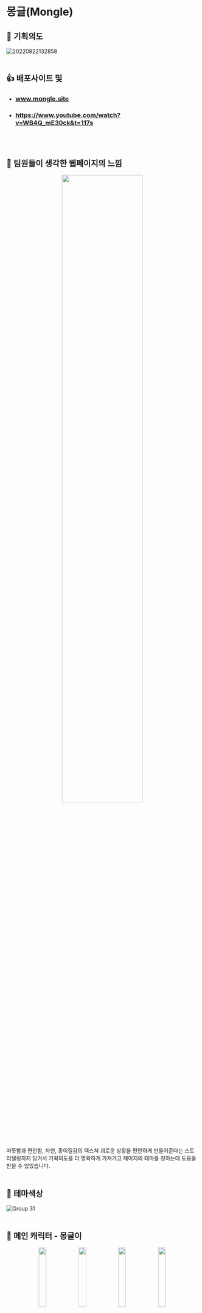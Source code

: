 # 몽글(Mongle)

## 📝 기획의도 
![20220822132858](https://user-images.githubusercontent.com/102797869/185839746-4c879cb4-b66d-4272-aca5-30035f1ba660.png)
<br>
<br>
## 👍 배포사이트 및 
- ### www.mongle.site
- ### https://www.youtube.com/watch?v=WB4Q_mE30ck&t=117s<br>
<br>
<br>

## 🤔 팀원들이 생각한 웹페이지의 느낌

<p align="center">
<img style="width:65%;" src="https://user-images.githubusercontent.com/55477835/177790010-706e97b8-a65c-4009-aafc-d40aef1a8292.png">
</p>

따뜻함과 편안함, 자연, 종이질감의 텍스쳐 괴로운 상황을 편안하게 만들어준다는 스토리텔링까지 담겨서 기획의도를 더 명확하게 가져가고 페이지의 테마를 정하는데 도움을 받을 수 있었습니다.
<br>
<br>
## 🌈 테마색상

![Group 31](https://user-images.githubusercontent.com/55477835/177790475-5b13c5f2-38d9-4801-8e50-ca58aa3c2594.png)
<br>
<br>

## 🐥 메인 캐릭터 - 몽글이
<p align="center">
<img style="width:20%;" src="https://user-images.githubusercontent.com/55477835/185823450-c6c82584-43c9-419e-bdc5-47b924ee6cde.png">
<img style="width:20%;" src="https://user-images.githubusercontent.com/55477835/185823469-abe701da-0150-4a2d-ba10-d320733f0473.png">
<img style="width:20%;" src="https://user-images.githubusercontent.com/55477835/185823477-7d6de8e3-0c28-4203-8560-1d0c941ef93f.png">
<img style="width:20%;" src="https://user-images.githubusercontent.com/55477835/185823478-5e186a08-db50-4da4-b644-b219bea6b653.png">
<img style="width:20%;" src="https://user-images.githubusercontent.com/55477835/185823480-7ecf1449-8d22-4f99-b489-231a81ec1594.png">
</p>
<br>
<br>

## 🔨 페이지 별 기능

![20220818152045](https://user-images.githubusercontent.com/102797869/185308909-658e2d00-4722-4e0f-80ab-bb812a15c9b1.png)
<br>
<br>

## 🏛 개발 아키텍처

![Web App Reference Architecture (2)](https://user-images.githubusercontent.com/55477835/185822526-93e791e1-bf37-4d5f-a225-1de87cc83fab.png)
<br>
<br>

## 🤝 제작 기간 & 팀원 별 역할
- 22/07/07 ~ 22/08/16 
### 🧔🏻‍♀️ 주정한 : 팀장  
- 백엔드 배포(https)  
- 프로필 페이지  
- 편지함 페이지  
- CI / CD  
- 검색기능(Elastic Search)  
- 신고기능(APScheduler)  

### 🍞 고현우  
- 익명게시판 페이지  
- 고민게시판 페이지  
- 편지받기 페이지  
- 편지쓰기 페이지  
- 비밀번호 찾기 기능  

### 👩‍🌾 김하진  
- 프론트 배포(https)  
- 메인페이지  
- 편지 보내는 페이지  
- 반응형 페이지  
- 몽글 튜토리얼 페이지  
- 텍스트 에디터(커스텀)  
- Redis  

### 🦥 최희원  
- 로그인 페이지  
- 회원가입 페이지  
- 욕설감지 기능  
- 게시글 추천 기능(APScheduler)  
- 알림기능(Web Push)  

<br>
<br>

## 📚 ERD
![mongle_erd](https://user-images.githubusercontent.com/55477835/182724054-fd7394ac-121c-498a-8396-19e009e61685.png)
<br>
<br>

## 🏹 api명세서
- Postman mock server를 활용한 api명세서
- https://documenter.getpostman.com/view/9279033/Uzs9wMsa
<br>
<br>

## 🤙 컨벤션
- feat/ : 새로운 기능 추가/수정/삭제
- enhan/ : 기존 코드에 기능을 추가하거나 기능을 강화할 때
- refac/ : 코드 리팩토링,버그 수정
- test/ : 테스트 코드/기능 추가
- edit/ : 파일을 수정한 경우(파일위치변경, 파일이름 변경, 삭제)
<br>
<br>

## 🙏 그라운드 룰
1. 작업 단위로 팀원들에게 공유하기(매일 오후5시) and 하루 일정 공유하기(매일 오전 9시)
2. 저녁7시에 TIL 작성후 팀원들과 피드백
3. API 작업시 변동사항 API 설계 업데이트 하기.
4. PULL REQUESTS 작업시 다같이 라이브로 수정한다 or 주맨이 대표로 리뷰하고 merge 한다.
5. 자기가 맡은 역할 기간 안에 최선을 다해서 끝내기. ( 당연할 수록 어려움 )
6. 어렵거나 막히는 부분 있으면 팀원들이나 튜터님한테 적극적으로 소통하고 팀원들과 같이 해결하기.
11. 공통 파일 수정 후 main 브랜치에 머지한다면 모두가 풀한 후 작업을 다시 시작한다.
7. 하진이형이 형 동생들 멘탈 잘 잡아주기
8. 쉬는 시간 챙기면서 일하기.
9. 밤샘 금지
10. 아프면 바로 말해서 휴식 취하기!

## `❓ 사용자 피드백을 받기 전`

<details>
<summary>1️⃣  익명게시판, 고민게시판</summary>
<div markdown="1">
  - &nbsp;&nbsp;&nbsp;1. Django의 RestFramework를 이용하여 게시글에 대한 CRUD 구현<br>
  - &nbsp;&nbsp;&nbsp;2. 발생 가능한 Error를 TDD 방식을 활용하여 에러 핸들링 구현 (100여개)<br>
  - &nbsp;&nbsp;&nbsp;3. Custom Pagination을 통한 로직 구현<br>
  - &nbsp;&nbsp;&nbsp;4. 쿼리수 줄이기, 필요한 데이터만 Return 하는 등 로직에 대한 이해<br>
  - &nbsp;&nbsp;&nbsp;5. 백엔드적 관리에 집중<br>
</div>
</details>

<details>
<summary>2️⃣  TDD 방식을 활용한 이유</summary>
<div markdown="1">
  - &nbsp;&nbsp;&nbsp;발생 가능한 Error를 직접 핸들링 하기 위해서 사용<br>
  - &nbsp;&nbsp;&nbsp;ex) 권한이 주어지지 않은 user가 서버에 데이터를 요청하였을 경우에 관한 핸들링<br>
</div>
</details>

<details>
<summary>3️⃣  TDD 방식을 통해 얻은 이점</summary>
<div markdown="1">
  - &nbsp;&nbsp;&nbsp;새로운 Error에 대한 쉬운 핸들링
  - &nbsp;&nbsp;&nbsp;발생가능한 Error의 핸들링을 통한 서비스의 안정감 확보
</div>
</details>



## `🚧 사용자 피드백 (총66개의 피드백 중 나의 개선내용 중)`

1️⃣ 비밀번호를 잃어버린 경우에 대한 대책 x

2️⃣ 모바일 환경에서의 불편함

3️⃣ 예기치 못한 새로운 Error의 발생
<br>
<br>

## `✅ 사용자 피드백을 받은 후`

1️⃣ 새로운 View를 작성하여 비밀번호를 재생성하는 기능 구현

2️⃣ 모바일 환경에 대한 반응형 추가 설계

3️⃣ 새롭게 발생한 오류에 대한 Test코드 추가 반영 및 수정
<br>
<br>

## 🏋🏼‍♀️ 원활한 프로젝트 진행을 위한 팀과의 노력
😄 [6.16 팀원 타임어택 진행](https://www.notion.so/6-21-CRUD_further-20987bcdb6cb4a29ae7d79ed16f96030)

💥 [6/21일 CRUD_further](https://www.notion.so/6-21-CRUD_further-20987bcdb6cb4a29ae7d79ed16f96030)

🏹 [6월 20일 타임어택](https://www.notion.so/6-20-19423f82fe4b4acfbf2d1fedf25ddb3f)
<br>
<br>
## ⚠️ 마주한 문제점 및 해결방안
> #### ✔️ 한 로직에서 거치는 쿼리수가 많아져서 로딩이 길어지는 문제점이 발생<br>
>  - CaptureQueriesContext 를 통하여 로직의 쿼리수를 파악한 후
>  - selected_related, prefetch_related를 통하여 쿼리수를 절반가량 줄였습니다.<br>
> 
> #### ✔️ migrations 파일들이 생성한 시간대별로 저장이 되기에 팀원들끼리의 잦은 충돌 발생<br>
>  - 팀원들과 합의하여 Settings.py나 migrations등 모두가 공유하는 파일을 수정하였을 경우 즉각적인 Push와 pull 진행을 하였습니다.<br>
> 
> #### ✔️ pagination된 페이지에 해당 페이지에서 꼭 필요한 데이터만을 보내는 것이 아닌 모든 데이터를 전송하는 상황 발생<br>
>  - Javascript에서 pagination을 커스텀하여 작성하였습니다. 프론트에서 Query Params를 통해 정보를 전달하였고, <br> 백엔드에서는 페이지에 꼭 필요한 데이터만을 전송하도록 하였습니다.> <br>
>
> #### ✔️ 변수명만으로 어떠한 데이터가 들어있는지 특정하기 어려웠던 문제점 발생<br>
> - 작업자 이외에도 타인들이 보았을 때 어떠한 데이터가 들어있는 변수인지 이해할 수 있도록 변수명 선언이 되도록 하였습니다.<br>
> <hr>
> 
> #### ✔️ 문제점을 해결하면서 느낀점<br>
> -  문제를 직면하였을 때 어떠한 방법으로 해결할 수 있을지에 대한 사고능력을 키울 수 있었습니다.<br>
> -  나 혼자만의 코드가 아닌, 팀원들과 공유하는 코드라는 마인드를 가지게 되었습니다.<br>
> -  무작정 코드를 입력하기에 앞서 짜고자 하는 로직에 대해 구상하는 능력을 키울 수 있었습니다.<br>


## 🏁 회고 / 느낀점
> 프로젝트 회고 글 : https://khw7876.tistory.com/163
